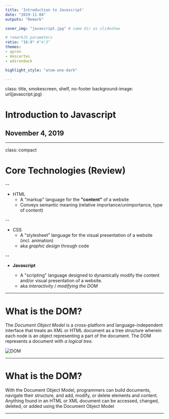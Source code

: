 ```yaml
---
title: 'Introduction to Javascript'
date: "2019-11-04"
outputs: "Remark"

cover_img: "javascript.jpg" # same dir as slideshow

# remarkJS parameters
ratio: "16:9" #"4:3"
themes:
- apron
- descartes
- adirondack

highlight_style: "atom-one-dark"

---
```


class: title, smokescreen, shelf, no-footer
background-image: url(javascript.jpg)

# Introduction to Javascript
## November 4, 2019

---
class: compact
# Core Technologies (Review)

--

* HTML
    * A "markup" language for the **"content"** of a website
    * Conveys semantic meaning (relative importance/unimportance, type of content)

--
* CSS
    * A "stylesheet" language for the visual presentation of a website (incl. animation)
    * aka _graphic design_ through code

--
* **Javascript**
    
    * A "scripting" language designed to dynamically modify the content and/or visual presentation of a website. 
    * aka _interactivity_ / _modifying the DOM_

---
# What is the DOM?

The *Document Object Model* is a cross-platform and language-independent interface that treats an XML or HTML document as a tree structure wherein each node is an object representing a part of the document. The DOM represents a document with _a logical tree_.

![DOM](https://www.w3schools.com/js/pic_htmltree.gif)

---
# What is the DOM?

With the Document Object Model, programmers can build documents, navigate their structure, and add, modify, or delete elements and content. Anything found in an HTML or XML document can be accessed, changed, deleted, or added using the Document Object Model

---

